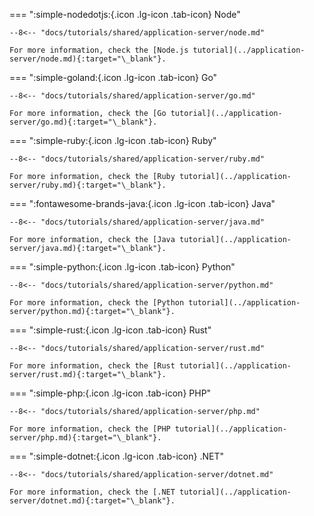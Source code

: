 === ":simple-nodedotjs:{.icon .lg-icon .tab-icon} Node"

    --8<-- "docs/tutorials/shared/application-server/node.md"

    For more information, check the [Node.js tutorial](../application-server/node.md){:target="\_blank"}.

=== ":simple-goland:{.icon .lg-icon .tab-icon} Go"

    --8<-- "docs/tutorials/shared/application-server/go.md"

    For more information, check the [Go tutorial](../application-server/go.md){:target="\_blank"}.

=== ":simple-ruby:{.icon .lg-icon .tab-icon} Ruby"

    --8<-- "docs/tutorials/shared/application-server/ruby.md"

    For more information, check the [Ruby tutorial](../application-server/ruby.md){:target="\_blank"}.

=== ":fontawesome-brands-java:{.icon .lg-icon .tab-icon} Java"

    --8<-- "docs/tutorials/shared/application-server/java.md"

    For more information, check the [Java tutorial](../application-server/java.md){:target="\_blank"}.

=== ":simple-python:{.icon .lg-icon .tab-icon} Python"

    --8<-- "docs/tutorials/shared/application-server/python.md"

    For more information, check the [Python tutorial](../application-server/python.md){:target="\_blank"}.

=== ":simple-rust:{.icon .lg-icon .tab-icon} Rust"

    --8<-- "docs/tutorials/shared/application-server/rust.md"

    For more information, check the [Rust tutorial](../application-server/rust.md){:target="\_blank"}.

=== ":simple-php:{.icon .lg-icon .tab-icon} PHP"

    --8<-- "docs/tutorials/shared/application-server/php.md"

    For more information, check the [PHP tutorial](../application-server/php.md){:target="\_blank"}.

=== ":simple-dotnet:{.icon .lg-icon .tab-icon} .NET"

    --8<-- "docs/tutorials/shared/application-server/dotnet.md"

    For more information, check the [.NET tutorial](../application-server/dotnet.md){:target="\_blank"}.
